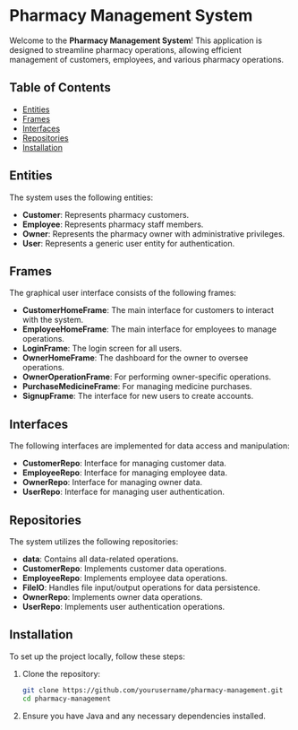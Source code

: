 # Pharmacy Management System

Welcome to the **Pharmacy Management System**! This application is designed to streamline pharmacy operations, allowing efficient management of customers, employees, and various pharmacy operations.

## Table of Contents

- [Entities](#entities)
- [Frames](#frames)
- [Interfaces](#interfaces)
- [Repositories](#repositories)
- [Installation](#installation)


## Entities

The system uses the following entities:

- **Customer**: Represents pharmacy customers.
- **Employee**: Represents pharmacy staff members.
- **Owner**: Represents the pharmacy owner with administrative privileges.
- **User**: Represents a generic user entity for authentication.

## Frames

The graphical user interface consists of the following frames:

- **CustomerHomeFrame**: The main interface for customers to interact with the system.
- **EmployeeHomeFrame**: The main interface for employees to manage operations.
- **LoginFrame**: The login screen for all users.
- **OwnerHomeFrame**: The dashboard for the owner to oversee operations.
- **OwnerOperationFrame**: For performing owner-specific operations.
- **PurchaseMedicineFrame**: For managing medicine purchases.
- **SignupFrame**: The interface for new users to create accounts.

## Interfaces

The following interfaces are implemented for data access and manipulation:

- **CustomerRepo**: Interface for managing customer data.
- **EmployeeRepo**: Interface for managing employee data.
- **OwnerRepo**: Interface for managing owner data.
- **UserRepo**: Interface for managing user authentication.

## Repositories

The system utilizes the following repositories:

- **data**: Contains all data-related operations.
- **CustomerRepo**: Implements customer data operations.
- **EmployeeRepo**: Implements employee data operations.
- **FileIO**: Handles file input/output operations for data persistence.
- **OwnerRepo**: Implements owner data operations.
- **UserRepo**: Implements user authentication operations.

## Installation

To set up the project locally, follow these steps:

1. Clone the repository:
   ```bash
   git clone https://github.com/yourusername/pharmacy-management.git
   cd pharmacy-management
2. Ensure you have Java and any necessary dependencies installed.

